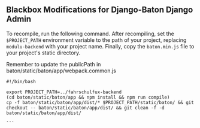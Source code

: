 Blackbox Modifications for Django-Baton Django Admin
----------------------------------------------------

To recompile, run the following command. After recompiling, set the `$PROJECT_PATH` environment variable to the path of your project, replacing `modulu-backend` with your project name. Finally, copy the `baton.min.js` file to your project's static directory.

Remember to update the publicPath in baton/static/baton/app/webpack.common.js

````
#!/bin/bash

export PROJECT_PATH=../fahrschulfux-backend
(cd baton/static/baton/app && npm install && npm run compile)
cp -f baton/static/baton/app/dist/* $PROJECT_PATH/static/baton/ && git checkout -- baton/static/baton/app/dist/ && git clean -f -d baton/static/baton/app/dist/

```


